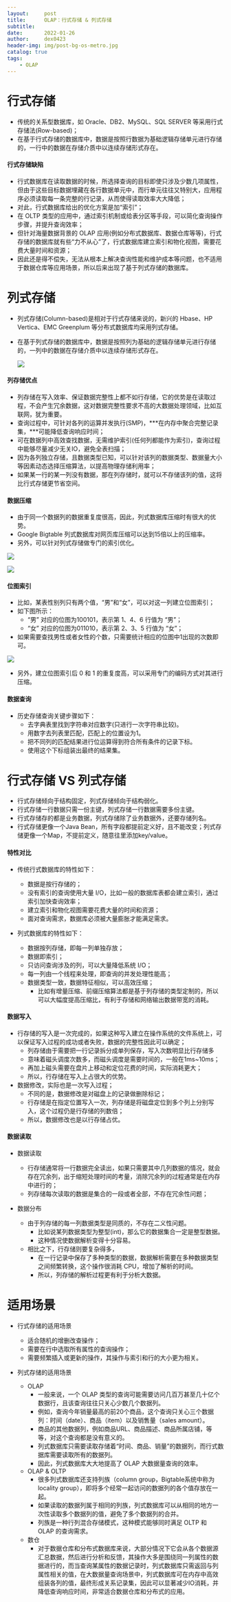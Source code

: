 ```yaml
---
layout:     post
title:      OLAP：行式存储 & 列式存储
subtitle:   
date:       2022-01-26
author:     dex0423
header-img: img/post-bg-os-metro.jpg
catalog: true
tags:
    - OLAP
---
```



# 行式存储

- 传统的关系型数据库，如 Oracle、DB2、MySQL、SQL SERVER 等采用行式存储法(Row-based)；
- 在基于行式存储的数据库中，数据是按照行数据为基础逻辑存储单元进行存储的，一行中的数据在存储介质中以连续存储形式存在。

#### 行式存储缺陷

- 行式数据库在读取数据的时候，所选择查询的目标即使只涉及少数几项属性，但由于这些目标数据埋藏在各行数据单元中，而行单元往往又特别大，应用程序必须读取每一条完整的行记录，从而使得读取效率大大降低；
- 对此，行式数据库给出的优化方案是加“索引”；
- 在 OLTP 类型的应用中，通过索引机制或给表分区等手段，可以简化查询操作步骤，并提升查询效率；
- 但针对海量数据背景的 OLAP 应用(例如分布式数据库、数据仓库等等)，行式存储的数据库就有些“力不从心”了，行式数据库建立索引和物化视图，需要花费大量时间和资源；
- 因此还是得不偿失，无法从根本上解决查询性能和维护成本等问题，也不适用于数据仓库等应用场景，所以后来出现了基于列式存储的数据库。


# 列式存储

- 列式存储(Column-based)是相对于行式存储来说的，新兴的 Hbase、HP Vertica、EMC Greenplum 等分布式数据库均采用列式存储。
- 在基于列式存储的数据库中，数据是按照列为基础的逻辑存储单元进行存储的，一列中的数据在存储介质中以连续存储形式存在。

    ![]({{site.baseurl}}/img-post/olap-1.png)

#### 列存储优点

- 列存储在写入效率、保证数据完整性上都不如行存储，它的优势是在读取过程，不会产生冗余数据，这对数据完整性要求不高的大数据处理领域，比如互联网，犹为重要。
- 查询过程中，可针对各列的运算并发执行(SMP)，***在内存中聚合完整记录集，***可能降低查询响应时间；
- 可在数据列中高效查找数据，无需维护索引(任何列都能作为索引)，查询过程中能够尽量减少无关IO，避免全表扫描；
- 因为各列独立存储，且数据类型已知，可以针对该列的数据类型、数据量大小等因素动态选择压缩算法，以提高物理存储利用率；
- 如果某一行的某一列没有数据，那在列存储时，就可以不存储该列的值，这将比行式存储更节省空间。  

#### 数据压缩

- 由于同一个数据列的数据重复度很高，因此，列式数据库压缩时有很大的优势。
- Google Bigtable 列式数据库对网页库压缩可以达到15倍以上的压缩率。
- 另外，可以针对列式存储做专门的索引优化。

![]({{site.baseurl}}/img-post/olap-3.png)

![]({{site.baseurl}}/img-post/olap-4.png)

#### 位图索引

- 比如，某表性别列只有两个值，“男”和“女”，可以对这一列建立位图索引；
- 如下图所示：
    - “男” 对应的位图为100101，表示第 1、4、6 行值为 “男”；
    - “女” 对应的位图为011010，表示第 2、3、5 行值为 “女”；
- 如果需要查找男性或者女性的个数，只需要统计相应的位图中1出现的次数即可。

![]({{site.baseurl}}/img-post/olap-2.png)

- 另外，建立位图索引后 0 和 1 的重复度高，可以采用专门的编码方式对其进行压缩。

#### 数据查询

- 历史存储查询关键步骤如下：
    - 去字典表里找到字符串对应数字(只进行一次字符串比较)。
    - 用数字去列表里匹配，匹配上的位置设为1。
    - 把不同列的匹配结果进行位运算得到符合所有条件的记录下标。
    - 使用这个下标组装出最终的结果集。

# 行式存储 VS 列式存储

- 行式存储倾向于结构固定，列式存储倾向于结构弱化。
- 行式存储一行数据只需一份主键，列式存储一行数据需要多份主键。
- 行式存储存的都是业务数据，列式存储除了业务数据外，还要存储列名。
- 行式存储更像一个Java Bean，所有字段都提前定义好，且不能改变；列式存储更像一个Map，不提前定义，随意往里添加key/value。
  
#### 特性对比
  
- 传统行式数据库的特性如下：
    - 数据是按行存储的；
    - 没有索引的查询使用大量 I/O，比如一般的数据库表都会建立索引，通过索引加快查询效率；
    - 建立索引和物化视图需要花费大量的时间和资源；
    - 面对查询需求，数据库必须被大量膨胀才能满足需求。

- 列式数据库的特性如下：
    - 数据按列存储，即每一列单独存放；
    - 数据即索引；
    - 只访问查询涉及的列，可以大量降低系统 I/O；
    - 每一列由一个线程来处理，即查询的并发处理性能高；
    - 数据类型一致，数据特征相似，可以高效压缩；
        - 比如有增量压缩、前缀压缩算法都是基于列存储的类型定制的，所以可以大幅度提高压缩比，有利于存储和网络输出数据带宽的消耗。

#### 数据写入

- 行存储的写入是一次完成的，如果这种写入建立在操作系统的文件系统上，可以保证写入过程的成功或者失败，数据的完整性因此可以确定；
    - 列存储由于需要把一行记录拆分成单列保存，写入次数明显比行存储多
    - 意味着磁头调度次数多，而磁头调度是需要时间的，一般在1ms~10ms；
    - 再加上磁头需要在盘片上移动和定位花费的时间，实际消耗更大；
    - 所以，行存储在写入上占很大的优势。
- 数据修改，实际也是一次写入过程；
    - 不同的是，数据修改是对磁盘上的记录做删除标记；
    - 行存储是在指定位置写入一次，列存储是将磁盘定位到多个列上分别写入，这个过程仍是行存储的列数倍；
    - 所以，数据修改也是以行存储占优。

#### 数据读取

- 数据读取
    - 行存储通常将一行数据完全读出，如果只需要其中几列数据的情况，就会存在冗余列，出于缩短处理时间的考量，消除冗余列的过程通常是在内存中进行的；
    - 列存储每次读取的数据是集合的一段或者全部，不存在冗余性问题；

- 数据分布
    - 由于列存储的每一列数据类型是同质的，不存在二义性问题。
        - 比如说某列数据类型为整型(int)，那么它的数据集合一定是整型数据。
        - 这种情况使数据解析变得十分容易。
    - 相比之下，行存储则要复杂得多，
        - 在一行记录中保存了多种类型的数据，数据解析需要在多种数据类型之间频繁转换，这个操作很消耗 CPU，增加了解析的时间。
        - 所以，列存储的解析过程更有利于分析大数据。

# 适用场景

- 行式存储的适用场景
    - 适合随机的增删改查操作；
    - 需要在行中选取所有属性的查询操作；
    - 需要频繁插入或更新的操作，其操作与索引和行的大小更为相关。

- 列式存储的适用场景
    - OLAP
        - 一般来说，一个 OLAP 类型的查询可能需要访问几百万甚至几十亿个数据行，且该查询往往只关心少数几个数据列。
        - 例如，查询今年销量最高的前20个商品，这个查询只关心三个数据列：时间（date）、商品（item）以及销售量（sales amount）。
        - 商品的其他数据列，例如商品URL、商品描述、商品所属店铺，等等，对这个查询都是没有意义的。
        - 列式数据库只需要读取存储着“时间、商品、销量”的数据列，而行式数据库需要读取所有的数据列。
        - 因此，列式数据库大大地提高了 OLAP 大数据量查询的效率。
　　
    - OLAP & OLTP
        - 很多列式数据库还支持列族（column group，Bigtable系统中称为locality group），即将多个经常一起访问的数据列的各个值存放在一起。
        - 如果读取的数据列属于相同的列族，列式数据库可以从相同的地方一次性读取多个数据列的值，避免了多个数据列的合并。
        - 列族是一种行列混合存储模式，这种模式能够同时满足 OLTP 和 OLAP 的查询需求。
　　
    - 数仓
        - 对于数据仓库和分布式数据库来说，大部分情况下它会从各个数据源汇总数据，然后进行分析和反馈，其操作大多是围绕同一列属性的数据进行的，而当查询某属性的数据记录时，列式数据库只需返回与列属性相关的值，在大数据量查询场景中，列式数据库可在内存中高效组装各列的值，最终形成关系记录集，因此可以显著减少IO消耗，并降低查询响应时间，非常适合数据仓库和分布式的应用。

